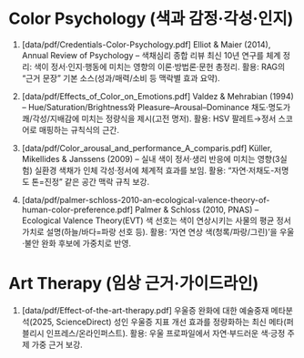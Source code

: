 # Color Psychology (색과 감정·각성·인지)

1. [data/pdf/Credentials-Color-Psychology.pdf] Elliot & Maier (2014), Annual Review of Psychology – 색채심리 종합 리뷰
최신 10년 연구를 체계 정리: 색이 정서·인지·행동에 미치는 영향의 이론·방법론·문헌 총정리.
활용: RAG의 “근거 문장” 기본 소스(성과/매력/소비 등 맥락별 효과 요약). 

2. [data/pdf/Effects_of_Color_on_Emotions.pdf] Valdez & Mehrabian (1994) – Hue/Saturation/Brightness와 Pleasure–Arousal–Dominance
채도·명도가 쾌/각성/지배감에 미치는 정량식을 제시(고전 명저).
활용: HSV 팔레트→정서 스코어로 매핑하는 규칙식의 근간. 

3. [data/pdf/Color_arousal_and_performance_A_comparis.pdf] Küller, Mikellides & Janssens (2009) – 실내 색이 정서·생리 반응에 미치는 영향(3실험)
실환경 색채가 인체 각성·정서에 체계적 효과를 보임.
활용: “자연·저채도-저명도 톤=진정” 같은 공간 맥락 규칙 보강. 

4. [data/pdf/palmer-schloss-2010-an-ecological-valence-theory-of-human-color-preference.pdf] Palmer & Schloss (2010, PNAS) – Ecological Valence Theory(EVT)
색 선호는 색이 연상시키는 사물의 평균 정서가치로 설명(하늘/바다=파랑 선호 등).
활용: ‘자연 연상 색(청록/파랑/그린)’을 우울·불안 완화 후보에 가중치로 반영. 

# Art Therapy (임상 근거·가이드라인)

1. [data/pdf/Effect-of-the-art-therapy.pdf] 우울증 완화에 대한 예술중재 메타분석(2025, ScienceDirect)
성인 우울증 지표 개선 효과를 정량화하는 최신 메타(퍼블리시 인프레스/온라인퍼스트).
활용: 우울 프로파일에서 자연·부드러운 색·긍정 주제 가중 근거 보강. 

